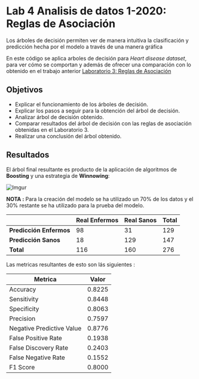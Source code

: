 # Lab 4 Analisis de datos 1-2020: Reglas de Asociación

Los árboles de decisión permiten ver de manera intuitiva la clasificación y predicción hecha por el modelo a través de una manera gráfica 

En este código se aplica arboles de decisión para *Heart disease dataset*, para ver cómo se comportan y además de ofrecer una comparación con lo obtenido en el trabajo anterior [Laboratorio 3: Reglas de Asociación](https://github.com/ngutierrezp/Labs-Analisis-de-datos/tree/master/Lab3)

## Objetivos 


- Explicar el funcionamiento de los árboles de decisión.
- Explicar los pasos a seguir para la obtención del árbol de decisión.
- Analizar árbol de decisión obtenido.
- Comparar resultados del árbol de decisión con las reglas de asociación obtenidas en el Laboratorio 3. 
- Realizar una conclusión del árbol obtenido.

## Resultados

El árbol final resultante es producto de la aplicación de algoritmos de **Boosting** y una estrategia de **Winnowing**: 

![Imgur](https://i.imgur.com/KZicDUl.png)

**NOTA :** Para la creación del modelo se ha utilizado un 70% de los datos y el 30% restante se ha utilizado para la prueba del modelo.

|                     | Real Enfermos | Real Sanos | Total |
|---------------------|---------------|------------|-------|
| **Predicción Enfermos** | 98           | 31         | 129   |
| **Predicción Sanos**    | 18            | 129         | 147    |
| **Total**               | 116           | 160         | 276   |

Las metricas resultantes de esto son lás siguientes : 

| Metrica                   | Valor  |
|---------------------------|--------|
| Accuracy                  | 0.8225 |
| Sensitivity               | 0.8448 |
| Specificity               | 0.8063 |
| Precision                 | 0.7597 |
| Negative Predictive Value | 0.8776 |
| False Positive Rate       | 0.1938 |
| False Discovery Rate      | 0.2403 |
| False Negative Rate       | 0.1552 |
| F1 Score                  | 0.8000 |
